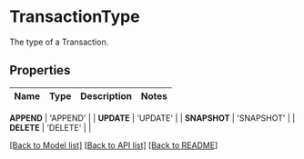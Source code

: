 # TransactionType

The type of a Transaction.

## Properties

Name | Type | Description | Notes
------------ | ------------- | ------------- | -------------

**APPEND** | 'APPEND' | |
**UPDATE** | 'UPDATE' | |
**SNAPSHOT** | 'SNAPSHOT' | |
**DELETE** | 'DELETE' | |

[\[Back to Model list\]](../README.md#documentation-for-models) [\[Back to API list\]](../README.md#documentation-for-api-endpoints) [\[Back to README\]](../README.md)
